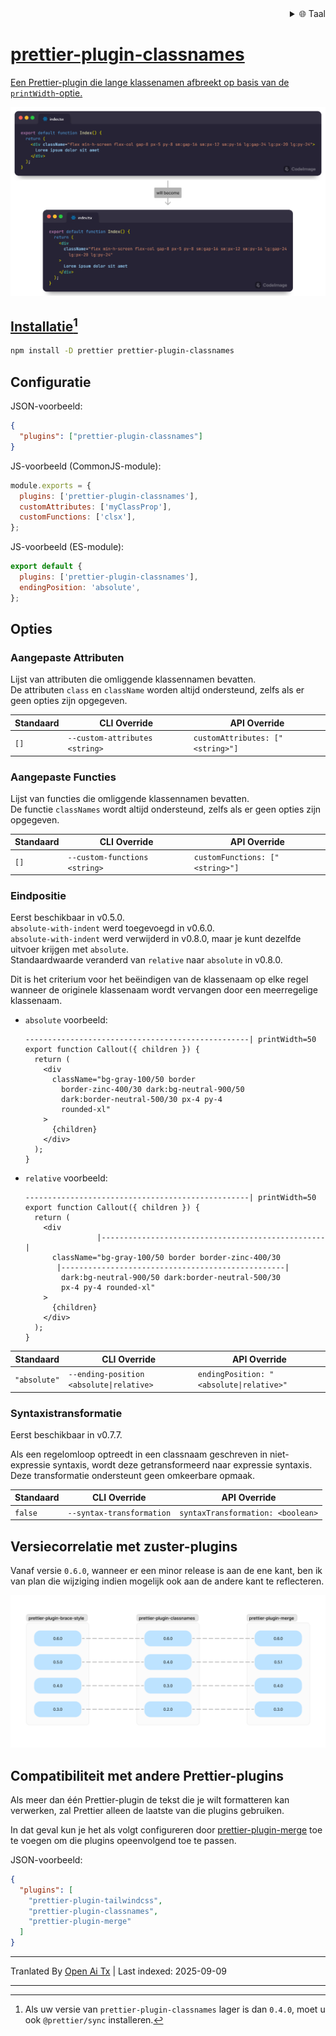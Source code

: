 
<div align="right">
  <details>
    <summary >🌐 Taal</summary>
    <div>
      <div align="center">
        <a href="https://openaitx.github.io/view.html?user=ony3000&project=prettier-plugin-classnames&lang=en">Engels</a>
        | <a href="https://openaitx.github.io/view.html?user=ony3000&project=prettier-plugin-classnames&lang=zh-CN">简体中文</a>
        | <a href="https://openaitx.github.io/view.html?user=ony3000&project=prettier-plugin-classnames&lang=zh-TW">繁體中文</a>
        | <a href="https://openaitx.github.io/view.html?user=ony3000&project=prettier-plugin-classnames&lang=ja">Japans</a>
        | <a href="https://openaitx.github.io/view.html?user=ony3000&project=prettier-plugin-classnames&lang=ko">Koreaans</a>
        | <a href="https://openaitx.github.io/view.html?user=ony3000&project=prettier-plugin-classnames&lang=hi">Hindi</a>
        | <a href="https://openaitx.github.io/view.html?user=ony3000&project=prettier-plugin-classnames&lang=th">Thais</a>
        | <a href="https://openaitx.github.io/view.html?user=ony3000&project=prettier-plugin-classnames&lang=fr">Frans</a>
        | <a href="https://openaitx.github.io/view.html?user=ony3000&project=prettier-plugin-classnames&lang=de">Duits</a>
        | <a href="https://openaitx.github.io/view.html?user=ony3000&project=prettier-plugin-classnames&lang=es">Spaans</a>
        | <a href="https://openaitx.github.io/view.html?user=ony3000&project=prettier-plugin-classnames&lang=it">Italiaans</a>
        | <a href="https://openaitx.github.io/view.html?user=ony3000&project=prettier-plugin-classnames&lang=ru">Russisch</a>
        | <a href="https://openaitx.github.io/view.html?user=ony3000&project=prettier-plugin-classnames&lang=pt">Portugees</a>
        | <a href="https://openaitx.github.io/view.html?user=ony3000&project=prettier-plugin-classnames&lang=nl">Nederlands</a>
        | <a href="https://openaitx.github.io/view.html?user=ony3000&project=prettier-plugin-classnames&lang=pl">Pools</a>
        | <a href="https://openaitx.github.io/view.html?user=ony3000&project=prettier-plugin-classnames&lang=ar">Arabisch</a>
        | <a href="https://openaitx.github.io/view.html?user=ony3000&project=prettier-plugin-classnames&lang=fa">Perzisch</a>
        | <a href="https://openaitx.github.io/view.html?user=ony3000&project=prettier-plugin-classnames&lang=tr">Turks</a>
        | <a href="https://openaitx.github.io/view.html?user=ony3000&project=prettier-plugin-classnames&lang=vi">Vietnamees</a>
        | <a href="https://openaitx.github.io/view.html?user=ony3000&project=prettier-plugin-classnames&lang=id">Indonesisch</a>
        | <a href="https://openaitx.github.io/view.html?user=ony3000&project=prettier-plugin-classnames&lang=as">অসমীয়া</
      </div>
    </div>
  </details>
</div>

# prettier-plugin-classnames

Een Prettier-plugin die lange klassenamen afbreekt op basis van de `printWidth`-optie.

![Een toepassingsvoorbeeld van deze plugin.](https://raw.githubusercontent.com/ony3000/prettier-plugin-classnames/master/.github/banner.png)

## Installatie[^1]

```sh
npm install -D prettier prettier-plugin-classnames
```

[^1]: Als uw versie van `prettier-plugin-classnames` lager is dan `0.4.0`, moet u ook `@prettier/sync` installeren.

## Configuratie

JSON-voorbeeld:

```json
{
  "plugins": ["prettier-plugin-classnames"]
}
```

JS-voorbeeld (CommonJS-module):

```javascript
module.exports = {
  plugins: ['prettier-plugin-classnames'],
  customAttributes: ['myClassProp'],
  customFunctions: ['clsx'],
};
```

JS-voorbeeld (ES-module):

```javascript
export default {
  plugins: ['prettier-plugin-classnames'],
  endingPosition: 'absolute',
};
```

## Opties

### Aangepaste Attributen

Lijst van attributen die omliggende klassennamen bevatten.<br>
De attributen `class` en `className` worden altijd ondersteund, zelfs als er geen opties zijn opgegeven.

<!-- prettier-ignore -->
Standaard | CLI&nbsp;Override | API&nbsp;Override
--- | --- | ---
`[]` | `--custom-attributes <string>` | `customAttributes: ["<string>"]`

### Aangepaste Functies

Lijst van functies die omliggende klassennamen bevatten.<br>
De functie `classNames` wordt altijd ondersteund, zelfs als er geen opties zijn opgegeven.

<!-- prettier-ignore -->
Standaard | CLI&nbsp;Override | API&nbsp;Override
--- | --- | ---
`[]` | `--custom-functions <string>` | `customFunctions: ["<string>"]`

### Eindpositie

Eerst beschikbaar in v0.5.0.<br>
`absolute-with-indent` werd toegevoegd in v0.6.0.<br>
`absolute-with-indent` werd verwijderd in v0.8.0, maar je kunt dezelfde uitvoer krijgen met `absolute`.<br>
Standaardwaarde veranderd van `relative` naar `absolute` in v0.8.0.

Dit is het criterium voor het beëindigen van de klassenaam op elke regel wanneer de originele klassenaam wordt vervangen door een meerregelige klassenaam.

- `absolute` voorbeeld:

  ```
  --------------------------------------------------| printWidth=50
  export function Callout({ children }) {
    return (
      <div
        className="bg-gray-100/50 border
          border-zinc-400/30 dark:bg-neutral-900/50
          dark:border-neutral-500/30 px-4 py-4
          rounded-xl"
      >
        {children}
      </div>
    );
  }
  ```

- `relative` voorbeeld:

  ```
  --------------------------------------------------| printWidth=50
  export function Callout({ children }) {
    return (
      <div
                  |--------------------------------------------------|
        className="bg-gray-100/50 border border-zinc-400/30
         |--------------------------------------------------|
          dark:bg-neutral-900/50 dark:border-neutral-500/30
          px-4 py-4 rounded-xl"
      >
        {children}
      </div>
    );
  }
  ```

<!-- prettier-ignore -->
Standaard | CLI&nbsp;Override | API&nbsp;Override
--- | --- | ---
`"absolute"` | `--ending-position <absolute\|relative>` | `endingPosition: "<absolute\|relative>"`

### Syntaxistransformatie

Eerst beschikbaar in v0.7.7.

Als een regelomloop optreedt in een classnaam geschreven in niet-expressie syntaxis, wordt deze getransformeerd naar expressie syntaxis. Deze transformatie ondersteunt geen omkeerbare opmaak.

<!-- prettier-ignore -->
Standaard | CLI&nbsp;Override | API&nbsp;Override
--- | --- | ---
`false` | `--syntax-transformation` | `syntaxTransformation: <boolean>`

## Versiecorrelatie met zuster-plugins

Vanaf versie `0.6.0`, wanneer er een minor release is aan de ene kant, ben ik van plan die wijziging indien mogelijk ook aan de andere kant te reflecteren.

![Versiecorrelatie.](https://raw.githubusercontent.com/ony3000/prettier-plugin-classnames/master/.github/correlation.png)

## Compatibiliteit met andere Prettier-plugins

Als meer dan één Prettier-plugin de tekst die je wilt formatteren kan verwerken, zal Prettier alleen de laatste van die plugins gebruiken.

In dat geval kun je het als volgt configureren door [prettier-plugin-merge](https://github.com/ony3000/prettier-plugin-merge) toe te voegen om die plugins opeenvolgend toe te passen.

JSON-voorbeeld:

<!-- prettier-ignore -->
```json
{
  "plugins": [
    "prettier-plugin-tailwindcss",
    "prettier-plugin-classnames",
    "prettier-plugin-merge"
  ]
}
```



---


Tranlated By [Open Ai Tx](https://github.com/OpenAiTx/OpenAiTx) | Last indexed: 2025-09-09


---